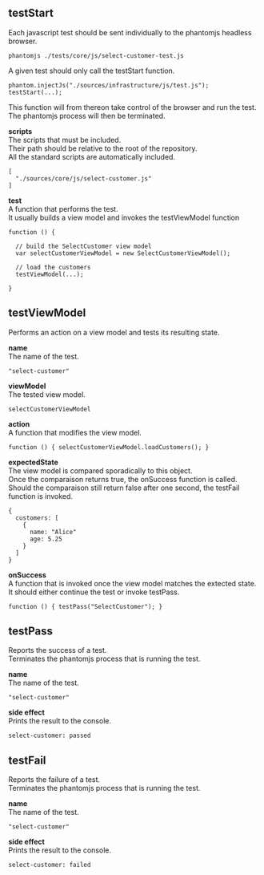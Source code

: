 
testStart
---------
Each javascript test should be sent individually to the phantomjs headless browser.

    phantomjs ./tests/core/js/select-customer-test.js

A given test should only call the testStart function.

    phantom.injectJs("./sources/infrastructure/js/test.js");
    testStart(...);

This function will from thereon take control of the browser and run the test.  
The phantomjs process will then be terminated.

__scripts__  
The scripts that must be included.  
Their path should be relative to the root of the repository.  
All the standard scripts are automatically included.

    [
      "./sources/core/js/select-customer.js"
    ]

__test__  
A function that performs the test.  
It usually builds a view model and invokes the testViewModel function

    function () {

      // build the SelectCustomer view model
      var selectCustomerViewModel = new SelectCustomerViewModel();

      // load the customers
      testViewModel(...);

    }

testViewModel
-------------
Performs an action on a view model and tests its resulting state.

__name__  
The name of the test.

    "select-customer"

__viewModel__  
The tested view model.

    selectCustomerViewModel

__action__  
A function that modifies the view model.

    function () { selectCustomerViewModel.loadCustomers(); }

__expectedState__  
The view model is compared sporadically to this object.  
Once the comparaison returns true, the onSuccess function is called.  
Should the comparaison still return false after one second, the testFail function is invoked.

    {
      customers: [
        {
          name: "Alice"
          age: 5.25
        }
      ]
    }

__onSuccess__  
A function that is invoked once the view model matches the extected state.  
It should either continue the test or invoke testPass.

    function () { testPass("SelectCustomer"); }

testPass
--------
Reports the success of a test.  
Terminates the phantomjs process that is running the test.

__name__  
The name of the test.

    "select-customer"

__side effect__  
Prints the result to the console.

    select-customer: passed


testFail
--------
Reports the failure of a test.  
Terminates the phantomjs process that is running the test.

__name__  
The name of the test.

    "select-customer"

__side effect__  
Prints the result to the console.

    select-customer: failed
